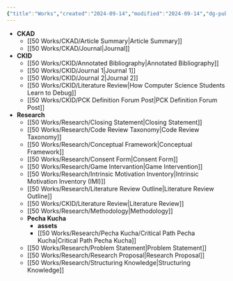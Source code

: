 ```yaml
---
{"title":"Works","created":"2024-09-14","modified":"2024-09-14","dg-publish":true,"dg-permalink":"works","permalink":"/works/","dgPassFrontmatter":true,"updated":"2024-09-14"}
---
```





- **CKAD**
	- [[50 Works/CKAD/Article Summary\|Article Summary]]
	- [[50 Works/CKAD/Journal\|Journal]]
- **CKID**
	- [[50 Works/CKID/Annotated Bibliography\|Annotated Bibliography]]
	- [[50 Works/CKID/Journal 1\|Journal 1]]
	- [[50 Works/CKID/Journal 2\|Journal 2]]
	- [[50 Works/CKID/Literature Review\|How Computer Science Students Learn to Debug]]
	- [[50 Works/CKID/PCK Definition Forum Post\|PCK Definition Forum Post]]
- **Research**
	- [[50 Works/Research/Closing Statement\|Closing Statement]]
	- [[50 Works/Research/Code Review Taxonomy\|Code Review Taxonomy]]
	- [[50 Works/Research/Conceptual Framework\|Conceptual Framework]]
	- [[50 Works/Research/Consent Form\|Consent Form]]
	- [[50 Works/Research/Game Intervantion\|Game Intervention]]
	- [[50 Works/Research/Intrinsic Motivation Inventory\|Intrinsic Motivation Inventory (IMI)]]
	- [[50 Works/Research/Literature Review Outline\|Literature Review Outline]]
	- [[50 Works/CKID/Literature Review\|Literature Review]]
	- [[50 Works/Research/Methodology\|Methodology]]
	- **Pecha Kucha**
		- **assets**
		- [[50 Works/Research/Pecha Kucha/Critical Path Pecha Kucha\|Critical Path Pecha Kucha]]
	- [[50 Works/Research/Problem Statement\|Problem Statement]]
	- [[50 Works/Research/Research Proposal\|Research Proposal]]
	- [[50 Works/Research/Structuring Knowledge\|Structuring Knowledge]]



